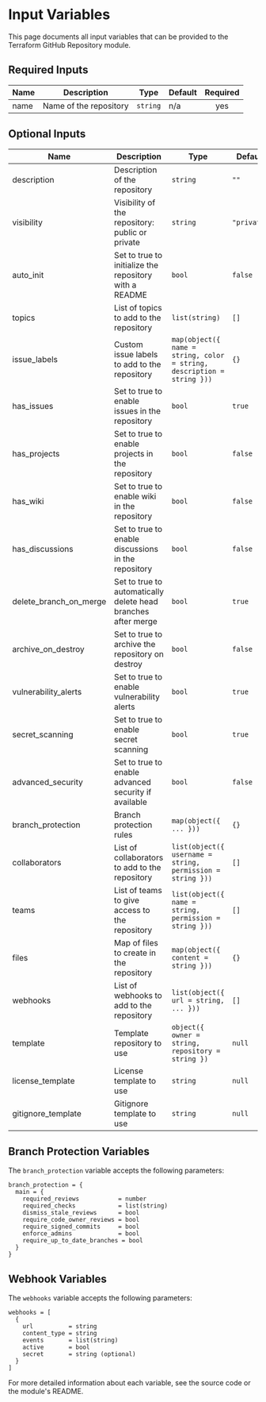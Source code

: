 # Input Variables

This page documents all input variables that can be provided to the Terraform GitHub Repository module.

## Required Inputs

| Name | Description | Type | Default | Required |
|------|-------------|------|---------|:--------:|
| name | Name of the repository | `string` | n/a | yes |

<!-- markdownlint-disable MD013 -->
## Optional Inputs

| Name | Description | Type | Default | Required |
|------|-------------|------|---------|:--------:|
| description | Description of the repository | `string` | `""` | no |
| visibility | Visibility of the repository: public or private | `string` | `"private"` | no |
| auto_init | Set to true to initialize the repository with a README | `bool` | `false` | no |
| topics | List of topics to add to the repository | `list(string)` | `[]` | no |
| issue_labels | Custom issue labels to add to the repository | `map(object({ name = string, color = string, description = string }))` | `{}` | no |
| has_issues | Set to true to enable issues in the repository | `bool` | `true` | no |
| has_projects | Set to true to enable projects in the repository | `bool` | `false` | no |
| has_wiki | Set to true to enable wiki in the repository | `bool` | `false` | no |
| has_discussions | Set to true to enable discussions in the repository | `bool` | `false` | no |
| delete_branch_on_merge | Set to true to automatically delete head branches after merge | `bool` | `true` | no |
| archive_on_destroy | Set to true to archive the repository on destroy | `bool` | `false` | no |
| vulnerability_alerts | Set to true to enable vulnerability alerts | `bool` | `true` | no |
| secret_scanning | Set to true to enable secret scanning | `bool` | `true` | no |
| advanced_security | Set to true to enable advanced security if available | `bool` | `false` | no |
| branch_protection | Branch protection rules | `map(object({ ... }))` | `{}` | no |
| collaborators | List of collaborators to add to the repository | `list(object({ username = string, permission = string }))` | `[]` | no |
| teams | List of teams to give access to the repository | `list(object({ name = string, permission = string }))` | `[]` | no |
| files | Map of files to create in the repository | `map(object({ content = string }))` | `{}` | no |
| webhooks | List of webhooks to add to the repository | `list(object({ url = string, ... }))` | `[]` | no |
| template | Template repository to use | `object({ owner = string, repository = string })` | `null` | no |
| license_template | License template to use | `string` | `null` | no |
| gitignore_template | Gitignore template to use | `string` | `null` | no |

## Branch Protection Variables

The `branch_protection` variable accepts the following parameters:

```hcl
branch_protection = {
  main = {
    required_reviews           = number
    required_checks            = list(string)
    dismiss_stale_reviews      = bool
    require_code_owner_reviews = bool
    require_signed_commits     = bool
    enforce_admins             = bool
    require_up_to_date_branches = bool
  }
}
```

## Webhook Variables

The `webhooks` variable accepts the following parameters:

```hcl
webhooks = [
  {
    url          = string
    content_type = string
    events       = list(string)
    active       = bool
    secret       = string (optional)
  }
]
```

For more detailed information about each variable, see the source code or the module's README.
